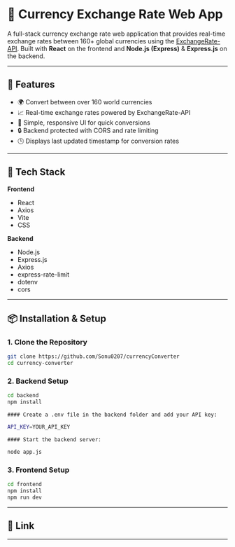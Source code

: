 # 💱 Currency Exchange Rate Web App

A full-stack currency exchange rate web application that provides real-time exchange rates between 160+ global currencies using the [ExchangeRate-API](https://www.exchangerate-api.com/). Built with **React** on the frontend and **Node.js (Express)** & **Express.js** on the backend.

---

## 🔧 Features

- 🌍 Convert between over 160 world currencies
- 📈 Real-time exchange rates powered by ExchangeRate-API
- 🧮 Simple, responsive UI for quick conversions
- 🔒 Backend protected with CORS and rate limiting
- 🕒 Displays last updated timestamp for conversion rates

---

## 🚀 Tech Stack

**Frontend**
- React
- Axios
- Vite
- CSS

**Backend**
- Node.js
- Express.js
- Axios
- express-rate-limit
- dotenv
- cors

---

## 📦 Installation & Setup

### 1. **Clone the Repository**

```bash
git clone https://github.com/Sonu0207/currencyConverter
cd currency-converter
```

### 2. **Backend Setup**

```bash
cd backend
npm install
```
    #### Create a .env file in the backend folder and add your API key:

```bash
API_KEY=YOUR_API_KEY
```
    #### Start the backend server:

```bash
node app.js
```
### 3. **Frontend Setup**

```bash
cd frontend
npm install
npm run dev
```


---

## 📝 Link


---
